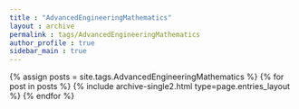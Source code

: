 ```yaml
---
title : "AdvancedEngineeringMathematics"
layout : archive
permalink : tags/AdvancedEngineeringMathematics
author_profile : true
sidebar_main : true
---
```


{% assign posts = site.tags.AdvancedEngineeringMathematics %}
{% for post in posts %} {% include archive-single2.html type=page.entries_layout %} {% endfor %}